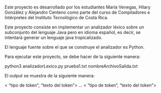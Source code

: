 Este proyecto es desarrollado por los estudiantes María Venegas, Hilary González y Alejandro Centeno como parte del curso de Compiladores e Intérpretes del Instituto Tecnológico de Costa Rica.

Este proyecto consiste en implementar un analizador léxico sobre un subconjunto del lenguaje Java pero en idioma español, es decir, se intentará generar un lenguaje java tropicalizado.

El lenguaje fuente sobre el que se construye el analizador es Python.

Para ejecutar este proyecto, se debe hacer de la siguiente manera: 

python3 analizadorLexico.py prueba1.txt nombreArchivoSalida.txt


El output se muestra de la siguiente manera: 

< “tipo de token”, “texto del token”> … < “tipo de token”, “texto del token”>
